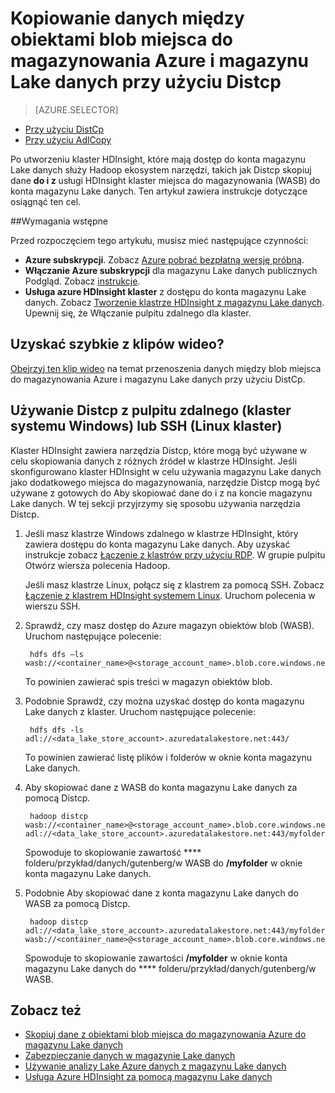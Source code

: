<properties
   pageTitle="Skopiuj dane do i z WASB do magazynu Lake danych przy użyciu Distcp | Microsoft Azure"
   description="Kopiowanie danych do i z obiektami blob miejsca do magazynowania Azure do magazynu Lake danych za pomocą narzędzia Distcp"
   services="data-lake-store"
   documentationCenter=""
   authors="nitinme"
   manager="jhubbard"
   editor="cgronlun"/>

<tags
   ms.service="data-lake-store"
   ms.devlang="na"
   ms.topic="article"
   ms.tgt_pltfrm="na"
   ms.workload="big-data"
   ms.date="10/28/2016"
   ms.author="nitinme"/>

# <a name="use-distcp-to-copy-data-between-azure-storage-blobs-and-data-lake-store"></a>Kopiowanie danych między obiektami blob miejsca do magazynowania Azure i magazynu Lake danych przy użyciu Distcp

> [AZURE.SELECTOR]
- [Przy użyciu DistCp](data-lake-store-copy-data-wasb-distcp.md)
- [Przy użyciu AdlCopy](data-lake-store-copy-data-azure-storage-blob.md)


Po utworzeniu klaster HDInsight, które mają dostęp do konta magazynu Lake danych służy Hadoop ekosystem narzędzi, takich jak Distcp skopiuj dane **do i z** usługi HDInsight klaster miejsca do magazynowania (WASB) do konta magazynu Lake danych. Ten artykuł zawiera instrukcje dotyczące osiągnąć ten cel.

##<a name="prerequisites"></a>Wymagania wstępne

Przed rozpoczęciem tego artykułu, musisz mieć następujące czynności:

- **Azure subskrypcji**. Zobacz [Azure pobrać bezpłatną wersję próbną](https://azure.microsoft.com/pricing/free-trial/).
- **Włączanie Azure subskrypcji** dla magazynu Lake danych publicznych Podgląd. Zobacz [instrukcje](data-lake-store-get-started-portal.md#signup).
- **Usługa azure HDInsight klaster** z dostępu do konta magazynu Lake danych. Zobacz [Tworzenie klastrze HDInsight z magazynu Lake danych](data-lake-store-hdinsight-hadoop-use-portal.md). Upewnij się, że Włączanie pulpitu zdalnego dla klaster.

## <a name="do-you-learn-fast-with-videos"></a>Uzyskać szybkie z klipów wideo?

[Obejrzyj ten klip wideo](https://mix.office.com/watch/1liuojvdx6sie) na temat przenoszenia danych między blob miejsca do magazynowania Azure i magazynu Lake danych przy użyciu DistCp.

## <a name="use-distcp-from-remote-desktop-windows-cluster-or-ssh-linux-cluster"></a>Używanie Distcp z pulpitu zdalnego (klaster systemu Windows) lub SSH (Linux klaster)

Klaster HDInsight zawiera narzędzia Distcp, które mogą być używane w celu skopiowania danych z różnych źródeł w klastrze HDInsight. Jeśli skonfigurowano klaster HDInsight w celu używania magazynu Lake danych jako dodatkowego miejsca do magazynowania, narzędzie Distcp mogą być używane z gotowych do Aby skopiować dane do i z na koncie magazynu Lake danych. W tej sekcji przyjrzymy się sposobu używania narzędzia Distcp.

1. Jeśli masz klastrze Windows zdalnego w klastrze HDInsight, który zawiera dostępu do konta magazynu Lake danych. Aby uzyskać instrukcje zobacz [Łączenie z klastrów przy użyciu RDP](../hdinsight/hdinsight-administer-use-management-portal.md#connect-to-clusters-using-rdp). W grupie pulpitu Otwórz wiersza polecenia Hadoop.

    Jeśli masz klastrze Linux, połącz się z klastrem za pomocą SSH. Zobacz [Łączenie z klastrem HDInsight systemem Linux](../hdinsight/hdinsight-hadoop-linux-use-ssh-unix.md#connect-to-a-linux-based-hdinsight-cluster). Uruchom polecenia w wierszu SSH.

3. Sprawdź, czy masz dostęp do Azure magazyn obiektów blob (WASB). Uruchom następujące polecenie:

        hdfs dfs –ls wasb://<container_name>@<storage_account_name>.blob.core.windows.net/

    To powinien zawierać spis treści w magazyn obiektów blob.

4. Podobnie Sprawdź, czy można uzyskać dostęp do konta magazynu Lake danych z klaster. Uruchom następujące polecenie:

        hdfs dfs -ls adl://<data_lake_store_account>.azuredatalakestore.net:443/

    To powinien zawierać listę plików i folderów w oknie konta magazynu Lake danych.

5. Aby skopiować dane z WASB do konta magazynu Lake danych za pomocą Distcp.

        hadoop distcp wasb://<container_name>@<storage_account_name>.blob.core.windows.net/example/data/gutenberg adl://<data_lake_store_account>.azuredatalakestore.net:443/myfolder

    Spowoduje to skopiowanie zawartość **** folderu/przykład/danych/gutenberg/w WASB do **/myfolder** w oknie konta magazynu Lake danych.

6. Podobnie Aby skopiować dane z konta magazynu Lake danych do WASB za pomocą Distcp.

        hadoop distcp adl://<data_lake_store_account>.azuredatalakestore.net:443/myfolder wasb://<container_name>@<storage_account_name>.blob.core.windows.net/example/data/gutenberg

    Spowoduje to skopiowanie zawartości **/myfolder** w oknie konta magazynu Lake danych do **** folderu/przykład/danych/gutenberg/w WASB.

## <a name="see-also"></a>Zobacz też

- [Skopiuj dane z obiektami blob miejsca do magazynowania Azure do magazynu Lake danych](data-lake-store-copy-data-azure-storage-blob.md)
- [Zabezpieczanie danych w magazynie Lake danych](data-lake-store-secure-data.md)
- [Używanie analizy Lake Azure danych z magazynu Lake danych](../data-lake-analytics/data-lake-analytics-get-started-portal.md)
- [Usługa Azure HDInsight za pomocą magazynu Lake danych](data-lake-store-hdinsight-hadoop-use-portal.md)
